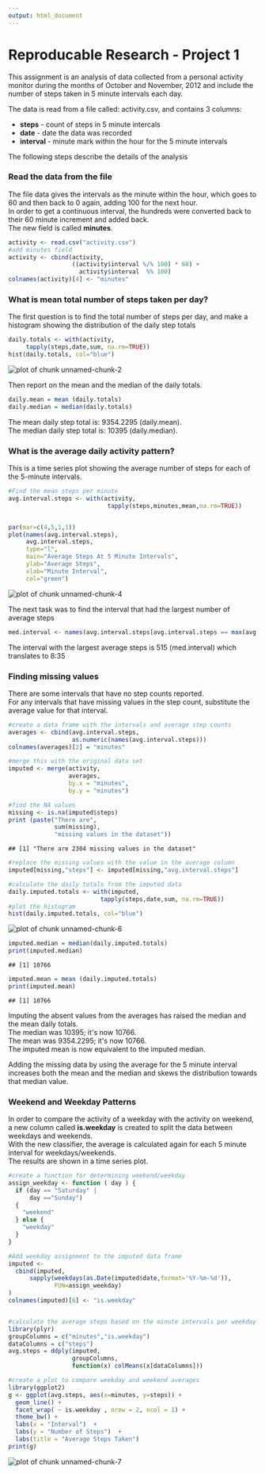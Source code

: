 ```yaml
---
output: html_document
---
```

# Reproducable Research - Project 1


This assignment is an analysis of data collected from a personal activity monitor during the months of October and November, 2012 and include the number of steps taken in 5 minute intervals each day.

The data is read from a file called: activity.csv, and contains 3 columns:    

- **steps**     - count of steps in 5 minute intercals  
- **date**      - date the data was recorded  
- **interval**  - minute mark within the hour for the 5 minute intervals  

The following steps describe the details of the analysis

### Read the data from the file

The file data gives the intervals as the minute within the hour, which goes to 60 and then back to 0 again, adding 100 for the next hour.    
In order to get a continuous interval, the hundreds were converted back to their 60 minute increment and added back.  
The new field is called **minutes**.


```r
activity <- read.csv("activity.csv")
#add minutes field
activity <- cbind(activity,
                  ((activity$interval %/% 100) * 60) +
                    activity$interval  %% 100)
colnames(activity)[4] <- "minutes"
```
  
  
  
### What is mean total number of steps taken per day?

The first question is to find the total number of steps per day, and make a histogram showing the distribution of the daily step totals


```r
daily.totals <- with(activity,
     tapply(steps,date,sum, na.rm=TRUE))
hist(daily.totals, col="blue")
```

![plot of chunk unnamed-chunk-2](figure/unnamed-chunk-2.png) 

Then report on the mean and the median of the daily totals.  


```r
daily.mean = mean (daily.totals)
daily.median = median(daily.totals)
```

The mean daily step total is: 9354.2295 (daily.mean).  
The median daily step total is: 10395 (daily.median).    


### What is the average daily activity pattern?

This is a time series plot showing the average number of steps for each of the 5-minute intervals.  



```r
#Find the mean steps per minute
avg.interval.steps <- with(activity,
                            tapply(steps,minutes,mean,na.rm=TRUE))


par(mar=c(4,5,1,1))
plot(names(avg.interval.steps),
     avg.interval.steps,
     type="l", 
     main="Average Steps At 5 Minute Intervals",
     ylab="Average Steps",
     xlab="Minute Interval",
     col="green")
```

![plot of chunk unnamed-chunk-4](figure/unnamed-chunk-4.png) 

The next task was to find the interval that had the largest number of average steps


```r
med.interval <- names(avg.interval.steps[avg.interval.steps == max(avg.interval.steps)])
```
The interval with the largest average steps is 515 (med.interval) which translates to 8:35


### Finding missing values

There are some intervals that have no step counts reported.  
For any intervals that have missing values in the step count, substitute the average value for that interval.  

```r
#create a data frame with the intervals and average step counts
averages <- cbind(avg.interval.steps,
                  as.numeric(names(avg.interval.steps)))
colnames(averages)[2] = "minutes"

#merge this with the original data set
imputed <- merge(activity,
                 averages,
                 by.x = "minutes",
                 by.y = "minutes")

#find the NA values
missing <- is.na(imputed$steps)
print (paste("There are",
             sum(missing),
             "missing values in the dataset"))
```

```
## [1] "There are 2304 missing values in the dataset"
```

```r
#replace the missing values with the value in the average column
imputed[missing,"steps"] <- imputed[missing,"avg.interval.steps"]

#calculate the daily totals from the imputed data
daily.imputed.totals <- with(imputed,
                          tapply(steps,date,sum, na.rm=TRUE))
#plot the histogram
hist(daily.imputed.totals, col="blue")
```

![plot of chunk unnamed-chunk-6](figure/unnamed-chunk-6.png) 

```r
imputed.median = median(daily.imputed.totals) 
print(imputed.median)
```

```
## [1] 10766
```

```r
imputed.mean = mean (daily.imputed.totals)    
print(imputed.mean)
```

```
## [1] 10766
```

Imputing the absent values from the averages has raised the median and the mean daily totals.  
The median was 10395; it's now 10766.  
The mean was 9354.2295; it's now 10766.  
The imputed mean is now equivalent to the imputed median.  

Adding the missing data by using the average for the 5 minute interval increases both the mean and the median and skews the distribution towards that median value.  

### Weekend and Weekday Patterns


In order to compare the activity of a weekday with the activity on weekend, a new column called **is.weekday** is created to split the data between weekdays and weekends.   
With the new classifier, the average is calculated again for each 5 minute interval for weekdays/weekends.  
The results are shown in a time series plot.


```r
#create a function for determining weekend/weekday
assign_weekday <- function ( day ) {
  if (day == "Saturday" |
      day =="Sunday") 
  {
    "weekend"
  } else {
    "weekday"
  }
}

#Add weekday assignment to the imputed data frame
imputed <- 
  cbind(imputed,
      sapply(weekdays(as.Date(imputed$date,format='%Y-%m-%d')), 
             FUN=assign_weekday)
)
colnames(imputed)[6] <- "is.weekday"


#calculate the average steps based on the minute intervals per weekday
library(plyr)
groupColumns = c("minutes","is.weekday")
dataColumns = c("steps")
avg.steps = ddply(imputed, 
                  groupColumns, 
                  function(x) colMeans(x[dataColumns]))

#create a plot to compare weekday and weekend averages
library(ggplot2)
g <- ggplot(avg.steps, aes(x=minutes, y=steps)) + 
  geom_line() +
  facet_wrap( ~ is.weekday , nrow = 2, ncol = 1) +
  theme_bw() +
  labs(x = "Interval")  +
  labs(y = "Number of Steps")  +
  labs(title = "Average Steps Taken")
print(g)
```

![plot of chunk unnamed-chunk-7](figure/unnamed-chunk-7.png) 








